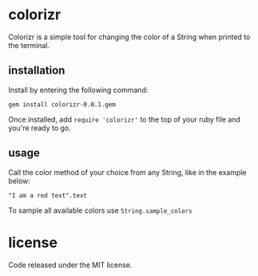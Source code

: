 # colorizr
Colorizr is a simple tool for changing the color of a String when printed to the terminal.

## installation
Install by entering the following command:
```
gem install colorizr-0.0.1.gem
```
Once installed, add `require 'colorizr'` to the top of your ruby file and you're ready to go.

## usage
Call the color method of your choice from any String, like in the example below:
```
"I am a red text".text
```
To sample all available colors use `String.sample_colors`
# license
Code released under the MIT license.